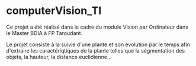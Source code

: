 # computerVision_TI

Ce projet a été réalisé dans le cadre du module Vision par Ordinateur dans le Master BDIA à FP Taroudant.

Le projet consiste à la suivie d'une plante et son évolution par le temps afin d'extraire les caractériqtiques de la plante
telles que la ségmentation des objets, la hauteur, la distance euclidienne...
